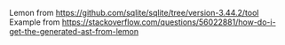 Lemon from https://github.com/sqlite/sqlite/tree/version-3.44.2/tool
Example from https://stackoverflow.com/questions/56022881/how-do-i-get-the-generated-ast-from-lemon
